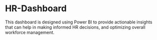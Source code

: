 # HR-Dashboard
This dashboard is designed using Power BI to provide actionable insights that can help in making informed HR decisions, and optimizing overall workforce management.

